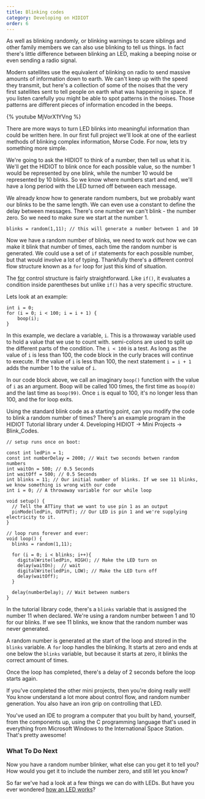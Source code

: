 ```yaml
---
title: Blinking codes
category: Developing on HIDIOT
order: 6
---
```


As well as blinking randomly, or blinking warnings to scare siblings and other family members we can also use blinking to tell us things. In fact there's little difference between blinking an LED, making a beeping noise or even sending a radio signal.

Modern satellites use the equivalent of blinking on radio to send massive amounts of information down to earth. We can't keep up with the speed they transmit, but here's a collection of some of the noises that the very first satellites sent to tell people on earth what was happening in space. If you listen carefully you might be able to spot patterns in the noises. Those patterns are different pieces of information encoded in the beeps.

{% youtube MjVorX1YVng %}

There are more ways to turn LED blinks into meaningful information than could be written here. In our first full project we'll look at one of the earliest methods of blinking complex information, Morse Code. For now, lets try something more simple.

We're going to ask the HIDIOT to think of a number, then tell us what it is. We'll get the HIDIOT to blink once for each possible value, so the number 1 would be represented by one blink, while the number 10 would be represented by 10 blinks. So we know where numbers start and end, we'll have a long period with the LED turned off between each message.

We already know how to generate random numbers, but we probably want our blinks to be the same length. We can even use a constant to define the delay between messages. There's one number we can't blink - the number zero. So we need to make sure we start at the number 1.
```
blinks = random(1,11); // this will generate a number between 1 and 10
```
Now we have a random number of blinks, we need to work out how we can make it blink that number of times, each time the random number is generated. We could use a set of ```if``` statements for each possible number, but that would involve a lot of typing. Thankfully there's a different control flow structure known as a ```for``` loop for just this kind of situation.

The [for](https://www.arduino.cc/en/Reference/For) control structure is fairly straightforward. Like ```if()```, it evaluates a condition inside parentheses but unlike ```if()``` has a very specific structure.

Lets look at an example:
```
int i = 0;
for (i = 0; i < 100; i = i + 1) {
	boop(i);
}
```
In this example, we declare a variable, ```i```. This is a throwaway variable used to hold a value that we use to count with. semi-colons are used to split up the different parts of the condition. The ```i < 100``` is a test. As long as the value of ```i``` is less than 100, the code block in the curly braces will continue to execute. If the value of ```i``` is less than 100, the next statement ```i = i + 1``` adds the number 1 to the value of ```i```.

In our code block above, we call an imaginary ```boop()``` function with the value of ```i``` as an argument. Boop will be called 100 times, the first time as ```boop(0)``` and the last time as ```boop(99)```. Once ```i``` is equal to 100, it's no longer less than 100, and the for loop exits.

Using the standard blink code as a starting point, can you modify the code to blink a random number of times? There's an example program in the HIDIOT Tutorial library under 4. Developing HIDIOT -> Mini Projects -> Blink_Codes.
```
// setup runs once on boot:

const int ledPin = 1;
const int numberDelay = 2000; // Wait two seconds betwen random numbers
int waitOn = 500; // 0.5 Seconds
int waitOff = 500; // 0.5 Seconds
int blinks = 11; // Our initial number of blinks. If we see 11 blinks, we know something is wrong with our code
int i = 0; // A throwaway variable for our while loop

void setup() {
  // Tell the ATTiny that we want to use pin 1 as an output
  pinMode(ledPin, OUTPUT); // Our LED is pin 1 and we're supplying electricity to it.
}

// loop runs forever and ever:
void loop() {
  blinks = random(1,11);

  for (i = 0; i < blinks; i++){
    digitalWrite(ledPin, HIGH); // Make the LED turn on
    delay(waitOn);  // wait
    digitalWrite(ledPin, LOW); // Make the LED turn off
    delay(waitOff);
  }

  delay(numberDelay); // Wait between numbers
}
```
In the tutorial library code, there's a ```blinks``` variable that is assigned the number 11 when declared. We're using a random number between 1 and 10 for our blinks. If we see 11 blinks, we know that the random number was never generated.

A random number is generated at the start of the loop and stored in the ```blinks``` variable. A ```for``` loop handles the blinking. It starts at zero and ends at one below the ```blinks``` variable, but because it starts at zero, it blinks the correct amount of times.

Once the loop has completed, there's a delay of 2 seconds before the loop starts again.

If you've completed the other mini projects, then you're doing really well! You know understand a lot more about control flow, and random number generation. You also have an iron grip on controlling that LED.

You've used an IDE to program a computer that you built by hand, yourself, from the components up, using the C programming language that's used in everything from Microsoft Windows to the International Space Station. That's pretty awesome!

### What To Do Next

Now you have a random number blinker, what else can you get it to tell you? How would you get it to include the number zero, and still let you know?

So far we've had a look at a few things we can do with LEDs. But have you ever wondered [how an LED works](https://www.youtube.com/watch?v=uyse_I-zo4Q)?
